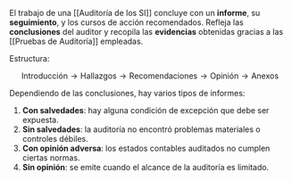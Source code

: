 El trabajo de una [[Auditoría de los SI]] concluye con un **informe**, su **seguimiento**, y los cursos de acción recomendados. Refleja las **conclusiones** del auditor y recopila las **evidencias** obtenidas gracias a las [[Pruebas de Auditoría]] empleadas.

Estructura:

$$\text{Introducción} \longrightarrow \text{Hallazgos} \longrightarrow \text{Recomendaciones} \longrightarrow \text{Opinión} \longrightarrow \text{Anexos}$$

Dependiendo de las conclusiones, hay varios tipos de informes:

1. **Con salvedades**: hay alguna condición de excepción que debe ser expuesta.
2. **Sin salvedades**: la auditoría no encontró problemas materiales o controles débiles.
3. **Con opinión adversa**: los estados contables auditados no cumplen ciertas normas.
4. **Sin opinión**: se emite cuando el alcance de la auditoría es limitado.
